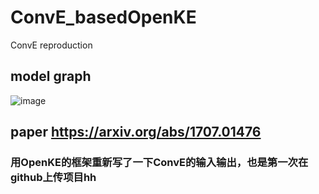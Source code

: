# ConvE_basedOpenKE
ConvE reproduction
## model graph
![image](https://user-images.githubusercontent.com/64451574/188382981-1540ee57-a0ab-436d-952d-d74e8697d6a1.png)
## paper https://arxiv.org/abs/1707.01476
### 用OpenKE的框架重新写了一下ConvE的输入输出，也是第一次在github上传项目hh
